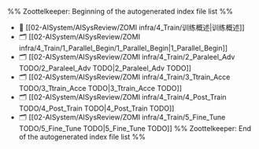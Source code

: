 %% Zoottelkeeper: Beginning of the autogenerated index file list  %%
- 📄 [[02-AISystem/AISysReview/ZOMI infra/4_Train/训练概述|训练概述]]
- 🗂️ [[02-AISystem/AISysReview/ZOMI infra/4_Train/1_Parallel_Begin/1_Parallel_Begin|1_Parallel_Begin]]
- 🗂️ [[02-AISystem/AISysReview/ZOMI infra/4_Train/2_Paraleel_Adv TODO/2_Paraleel_Adv TODO|2_Paraleel_Adv TODO]]
- 🗂️ [[02-AISystem/AISysReview/ZOMI infra/4_Train/3_Ttrain_Acce TODO/3_Ttrain_Acce TODO|3_Ttrain_Acce TODO]]
- 🗂️ [[02-AISystem/AISysReview/ZOMI infra/4_Train/4_Post_Train TODO/4_Post_Train TODO|4_Post_Train TODO]]
- 🗂️ [[02-AISystem/AISysReview/ZOMI infra/4_Train/5_Fine_Tune TODO/5_Fine_Tune TODO|5_Fine_Tune TODO]]
%% Zoottelkeeper: End of the autogenerated index file list  %%
